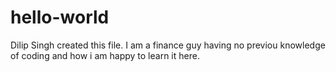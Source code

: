# hello-world
Dilip Singh created this file. I am a finance guy having no previou knowledge of coding and how i am happy to learn it here.
